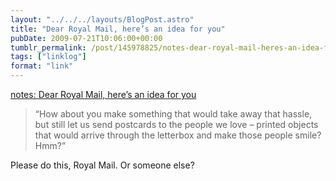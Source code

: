 ```yaml
---
layout: "../../../layouts/BlogPost.astro"
title: "Dear Royal Mail, here’s an idea for you"
pubDate: 2009-07-21T10:06:00+00:00
tumblr_permalink: /post/145978825/notes-dear-royal-mail-heres-an-idea-for-you
tags: ["linklog"]
format: "link"
---
```


[notes: Dear Royal Mail, here&#8217;s an idea for you][1]

> &ldquo;How about you make something that would take away that hassle, but still let us send postcards to the people we love &#8211; printed objects that would arrive through the letterbox and make those people smile? Hmm?&rdquo;

Please do this, Royal Mail. Or someone else?

[1]: https://gilest.org/dear-royal-mail.html
